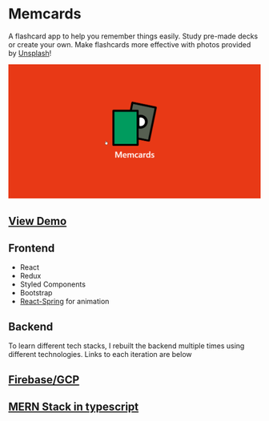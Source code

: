 # Memcards

A flashcard app to help you remember things easily. Study pre-made decks or create your own.
Make flashcards more effective with photos provided by [Unsplash](https://unsplash.com/)!

![Memcards demo](demo/demo.gif)

## [View Demo](https://memcards.netlify.com/)

## Frontend

- React
- Redux
- Styled Components
- Bootstrap
- [React-Spring](https://www.react-spring.io/) for animation

## Backend

To learn different tech stacks, I rebuilt the backend multiple times using different technologies. Links to each iteration are below

## [Firebase/GCP](./src/firebase)

## [MERN Stack in typescript](/server)
